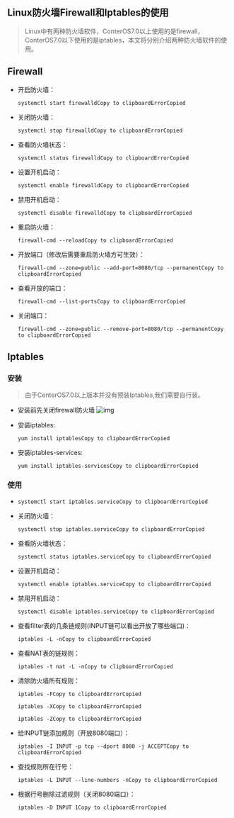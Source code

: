 ## Linux防火墙Firewall和Iptables的使用

> Linux中有两种防火墙软件，ConterOS7.0以上使用的是firewall，ConterOS7.0以下使用的是iptables，本文将分别介绍两种防火墙软件的使用。

## Firewall

- 开启防火墙：

  ```shell
  systemctl start firewalldCopy to clipboardErrorCopied
  ```

- 关闭防火墙：

  ```shell
  systemctl stop firewalldCopy to clipboardErrorCopied
  ```

- 查看防火墙状态：

  ```shell
  systemctl status firewalldCopy to clipboardErrorCopied
  ```

- 设置开机启动：

  ```shell
  systemctl enable firewalldCopy to clipboardErrorCopied
  ```

- 禁用开机启动：

  ```shell
  systemctl disable firewalldCopy to clipboardErrorCopied
  ```

- 重启防火墙：

  ```shell
  firewall-cmd --reloadCopy to clipboardErrorCopied
  ```

- 开放端口（修改后需要重启防火墙方可生效）：

  ```shell
  firewall-cmd --zone=public --add-port=8080/tcp --permanentCopy to clipboardErrorCopied
  ```

  

- 查看开放的端口：

  ```shell
  firewall-cmd --list-portsCopy to clipboardErrorCopied
  ```

  

- 关闭端口：

  ```shell
  firewall-cmd --zone=public --remove-port=8080/tcp --permanentCopy to clipboardErrorCopied
  ```

  

## Iptables

### 安装

> 由于CenterOS7.0以上版本并没有预装Iptables,我们需要自行装。

- 安装前先关闭firewall防火墙 ![img](http://www.macrozheng.com/images/refer_screen_34.png)

- 安装iptables:

  ```shell
  yum install iptablesCopy to clipboardErrorCopied
  ```

- 安装iptables-services:

  ```shell
  yum install iptables-servicesCopy to clipboardErrorCopied
  ```

### 使用

- ```shell
  systemctl start iptables.serviceCopy to clipboardErrorCopied
  ```

  

- 关闭防火墙：

  ```shell
  systemctl stop iptables.serviceCopy to clipboardErrorCopied
  ```

- 查看防火墙状态：

  ```shell
  systemctl status iptables.serviceCopy to clipboardErrorCopied
  ```

- 设置开机启动：

  ```shell
  systemctl enable iptables.serviceCopy to clipboardErrorCopied
  ```

- 禁用开机启动：

  ```shell
  systemctl disable iptables.serviceCopy to clipboardErrorCopied
  ```

- 查看filter表的几条链规则(INPUT链可以看出开放了哪些端口)：

  ```shell
  iptables -L -nCopy to clipboardErrorCopied
  ```

  

- 查看NAT表的链规则：

  ```shell
  iptables -t nat -L -nCopy to clipboardErrorCopied
  ```

  

- 清除防火墙所有规则：

  ```shell
  iptables -FCopy to clipboardErrorCopied
  ```

  ```shell
  iptables -XCopy to clipboardErrorCopied
  ```

  ```shell
  iptables -ZCopy to clipboardErrorCopied
  ```

- 给INPUT链添加规则（开放8080端口）：

  ```shell
  iptables -I INPUT -p tcp --dport 8080 -j ACCEPTCopy to clipboardErrorCopied
  ```

  

- 查找规则所在行号：

  ```shell
  iptables -L INPUT --line-numbers -nCopy to clipboardErrorCopied
  ```

  

- 根据行号删除过滤规则（关闭8080端口）：

  ```shell
  iptables -D INPUT 1Copy to clipboardErrorCopied
  ```

  